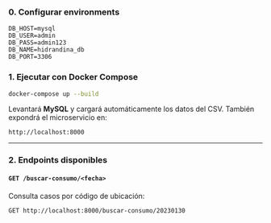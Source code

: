 ### 0. Configurar environments
```
DB_HOST=mysql
DB_USER=admin
DB_PASS=admin123
DB_NAME=hidrandina_db
DB_PORT=3306
```

### 1. Ejecutar con Docker Compose

```bash
docker-compose up --build
```

Levantará **MySQL** y cargará automáticamente los datos del CSV. También expondrá el microservicio en:

```
http://localhost:8000
```

---

### 2. Endpoints disponibles

#### `GET /buscar-consumo/<fecha>`

Consulta casos por código de ubicación:

```
GET http://localhost:8000/buscar-consumo/20230130
```
